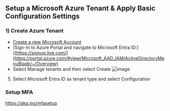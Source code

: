 ## Setup a Microsoft Azure Tenant & Apply Basic Configuration Settings

### 1) Create Azure Tenant
- [Create a new Microsoft Account](https://signup.live.com/)
- [Sign-In to Azure Portal and navigate to Microsoft Entra ID:]([https://signup.live.com/](https://portal.azure.com/#view/Microsoft_AAD_IAM/ActiveDirectoryMenuBlade/~/Overview)
- Select Manage tenants and then select Create
  ![image](https://github.com/user-attachments/assets/5cfe2711-6d92-4aad-9701-c955cc376e76)
5) Select Microsoft Entra ID as tenant type and select Configuration



### Setup MFA
https://aka.ms/mfasetup
